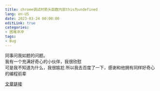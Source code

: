 ```yaml
---
title: chrome调试时箭头函数内部this为undefined
lang: en-US
date: 2023-03-24 00:00:00
editLink: true
categories: 
- 困难冲冲
tags: 
- Bug
---
```



同事问我如题的问题。   
我有一个充满好奇心的小伙伴，我很欣慰  
可是我不知道为什么，我很尴尬
所以我去百度了一下，感谢和他拥有同样好奇心的编程前辈   
 
[文章链接](https://blog.csdn.net/rudy_zhou/article/details/105278657)


